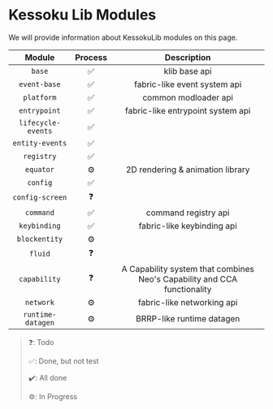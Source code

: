 # Kessoku Lib Modules

We will provide information about KessokuLib modules on this page.



| Module             | Process | Description                                                              |
|:------------------:|:-------:|:------------------------------------------------------------------------:|
| `base`             | ✅       | klib base api                                                            |
| `event-base`       | ✅       | fabric-like event system api                                             |
| `platform`         | ✅       | common modloader api                         |
| `entrypoint`       | ✅       | fabric-like entrypoint system api                                        |
| `lifecycle-events` | ✅       |                                                                          |
| `entity-events`    | ✅       |                                                                          |
| `registry`         | ✅       |                                                                          |
| `equator`          | ⚙️      | 2D rendering & animation library                                         |
| `config`           | ✅       |                                                                          |
| `config-screen`    | ❓       |                                                                          |
| `command`          | ✅       | command registry api                                                     |
| `keybinding`       | ✅       | fabric-like keybinding api                                               |
| `blockentity`      | ⚙️      |                                                                          |
| `fluid`            | ❓       |                                                                          |
| `capability`       | ❓       | A Capability system that combines Neo's Capability and CCA functionality |
| `network`          | ⚙️      | fabric-like networking api                                               |
| `runtime-datagen`  | ⚙️      | BRRP-like runtime datagen                                                |

> ❓: Todo
> 
> ✅: Done, but not test
> 
> ✔️: All done
> 
> ⚙️: In Progress
